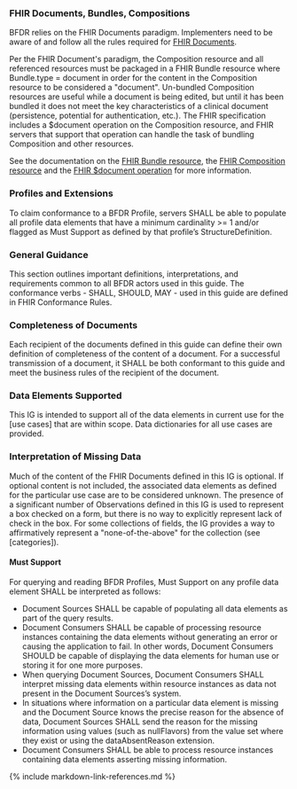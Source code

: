 ### FHIR Documents, Bundles, Compositions

BFDR relies on the FHIR Documents paradigm. Implementers need to be aware of and follow all the rules required for [FHIR Documents](http://hl7.org/fhir/documents.html).

Per the FHIR Document's paradigm, the Composition resource and all referenced resources must be packaged in a FHIR Bundle resource where Bundle.type = document in order for the content in the Composition resource to be considered a "document". Un-bundled Composition resources are useful while a document is being edited, but until it has been bundled it does not meet the key characteristics of a clinical document (persistence, potential for authentication, etc.). The FHIR specification includes a $document operation on the Composition resource, and FHIR servers that support that operation can handle the task of bundling Composition and other resources. 

See the documentation on the [FHIR Bundle resource](http://hl7.org/fhir/bundle.html), the [FHIR Composition resource](http://hl7.org/fhir/composition.html) and the [FHIR $document operation](http://hl7.org/fhir/composition-operation-document.html) for more information. 

### Profiles and Extensions

To claim conformance to a BFDR Profile, servers SHALL be able to populate all profile data elements that have a minimum cardinality >= 1 and/or flagged as Must Support as defined by that profile’s StructureDefinition.

### General Guidance

This section outlines important definitions, interpretations, and requirements common to all BFDR actors used in this guide. The conformance verbs - SHALL, SHOULD, MAY - used in this guide are defined in FHIR Conformance Rules.

### Completeness of Documents
Each recipient of the documents defined in this guide can define their own definition of completeness of the content of a document.  For a successful transmission of a document, it SHALL be both conformant to this guide and meet the business rules of the recipient of the document.

### Data Elements Supported
This IG is intended to support all of the data elements in current use for the [use cases] that are within scope.   Data dictionaries for all use cases are provided.

### Interpretation of Missing Data
Much of the content of the FHIR Documents defined in this IG is optional. If optional content is not included, the associated data elements as defined for the particular use case are to be considered unknown.  The presence of a significant number of Observations defined in this IG is used to represent a box checked on a form, but there is no way to explicitly represent lack of check in the box. For some collections of fields, the IG provides a way to affirmatively represent a "none-of-the-above" for the collection (see [categories]).

#### Must Support

For querying and reading BFDR Profiles, Must Support on any profile data element SHALL be interpreted as follows:

* Document Sources SHALL be capable of populating all data elements as part of the query results.
* Document Consumers SHALL be capable of processing resource instances containing the data elements without generating an error or causing the application to fail. In other words, Document Consumers SHOULD be capable of displaying the data elements for human use or storing it for one more purposes.
* When querying Document Sources, Document Consumers SHALL interpret missing data elements within resource instances as data not present in the Document Sources’s system.
* In situations where information on a particular data element is missing and the Document Source knows the precise reason for the absence of data, Document Sources SHALL send the reason for the missing information using values (such as nullFlavors) from the value set where they exist or using the dataAbsentReason extension.
* Document Consumers SHALL be able to process resource instances containing data elements asserting missing information.

{% include markdown-link-references.md %}